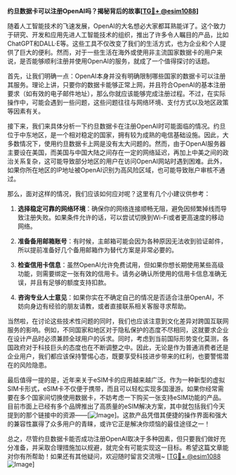 **约旦数据卡可以注册OpenAI吗？揭秘背后的故事[[TG💪+ @esim1088](https://t.me/s/esim1088)]**

随着人工智能技术的飞速发展，OpenAI的大名想必大家都耳熟能详了。这个致力于研究、开发和应用先进人工智能技术的组织，推出了许多令人瞩目的产品，比如ChatGPT和DALL·E等。这些工具不仅改变了我们的生活方式，也为企业和个人提供了巨大的便利。然而，对于一些生活在海外或使用非主流国家数据卡的用户来说，是否能够顺利注册并使用OpenAI的服务，就成了一个值得探讨的话题。

首先，让我们明确一点：OpenAI本身并没有明确限制哪些国家的数据卡可以注册其服务。理论上讲，只要你的数据卡能够正常上网，并且符合OpenAI的基本注册要求（如有效的电子邮件地址），那么你就应该能够完成注册过程。不过，在实际操作中，可能会遇到一些问题，这些问题往往与网络环境、支付方式以及地区政策等因素有关。

接下来，我们来具体分析一下约旦数据卡在注册OpenAI时可能面临的情况。约旦位于中东地区，是一个相对稳定的国家，拥有较为成熟的电信基础设施。因此，大多数情况下，使用约旦数据卡上网是没有太大问题的。然而，由于OpenAI服务器主要设在美国，而美国与中国大陆之间存在一定的网络延迟，再加上中美之间的政治关系复杂，这可能导致部分地区的用户在访问OpenAI网站时遇到困难。此外，如果你所在地区的IP地址被OpenAI识别为高风险区域，也可能导致账户审核不通过。

那么，面对这样的情况，我们应该如何应对呢？这里有几个小建议供参考：

1. **选择稳定可靠的网络环境**：确保你的网络连接顺畅无阻，避免因频繁掉线而导致注册失败。如果条件允许的话，可以尝试切换到Wi-Fi或者更高速度的移动网络。

2. **准备备用邮箱账号**：有时候，主邮箱可能会因为各种原因无法收到验证邮件，所以提前准备好几个备用邮箱作为替代方案是非常必要的。

3. **检查信用卡信息**：虽然OpenAI允许免费试用，但如果你想长期使用某些高级功能，则需要绑定一张有效的信用卡。请务必确认所使用的信用卡信息准确无误，并且有足够的额度支持扣款。

4. **咨询专业人士意见**：如果你实在不确定自己的情况是否适合注册OpenAI，不妨向身边有经验的朋友请教，或者直接联系相关客服寻求帮助。

当然啦，在讨论这些技术性问题的同时，我们也应该注意到文化差异对跨国互联网服务的影响。例如，不同国家和地区对于隐私保护的态度不尽相同，这就要求企业在设计产品时必须兼顾全球用户的诉求。同时，考虑到当前国际形势变化莫测，各国政府对于科技巨头的态度也在不断调整之中。因此，无论是作为普通消费者还是企业用户，我们都应该保持警惕心态，既要享受科技进步带来的红利，也要警惕潜在的风险隐患。

最后值得一提的是，近年来关于eSIM卡的应用越来越广泛。作为一种新型的虚拟SIM卡形式，eSIM卡不仅便于携带，而且可以轻松实现多国漫游。如果你经常需要在多个国家间切换使用数据卡，不妨考虑一下购买一张支持eSIM功能的产品。目前市面上已经有多个品牌推出了高质量的eSIM解决方案，其中就包括我们今天提到的那个链接中的资源——[![Image](https://i.postimg.cc/4NQfJmqS/Snipaste-2025-05-13-00-14-12.png)]。这款产品凭借其便捷的操作界面和强大的兼容性赢得了众多用户的青睐，或许它正是解决你烦恼的最佳途径之一！

总之，尽管约旦数据卡能否成功注册OpenAI取决于多种因素，但只要我们做好充分准备，并采取合理措施加以规避，就完全有可能实现这一目标。希望这篇文章能对你有所帮助！如果还有其他疑问，欢迎随时留言交流哦~ [[TG💪+ @esim1088](https://t.me/s/esim1088) ![Image](https://i.postimg.cc/4NQfJmqS/Snipaste-2025-05-13-00-14-12.png)]